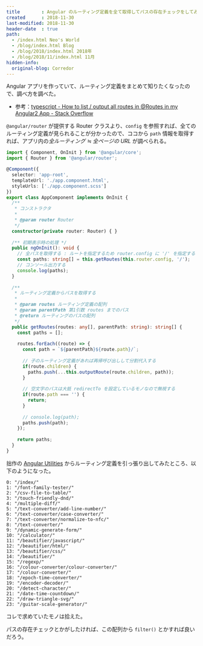 ```yaml
---
title        : Angular のルーティング定義を全て取得してパスの存在チェックをしてみる
created      : 2018-11-30
last-modified: 2018-11-30
header-date  : true
path:
  - /index.html Neo's World
  - /blog/index.html Blog
  - /blog/2018/index.html 2018年
  - /blog/2018/11/index.html 11月
hidden-info:
  original-blog: Corredor
---
```


Angular アプリを作っていて、ルーティング定義をまとめて知りたくなったので、調べ方を調べた。

- 参考：[typescript - How to list / output all routes in @Routes in my Angular2 App - Stack Overflow](https://stackoverflow.com/questions/37569936/how-to-list-output-all-routes-in-routes-in-my-angular2-app/40771794#40771794)

`@angular/router` が提供する Router クラスより、`config` を参照すれば、全てのルーティング定義が見られることが分かったので、ココから `path` 情報を取得すれば、アプリ内の*全ルーティング ≒ 全ページの URL* が調べられる。

```typescript
import { Component, OnInit } from '@angular/core';
import { Router } from '@angular/router';

@Component({
  selector: 'app-root',
  templateUrl: './app.component.html',
  styleUrls: ['./app.component.scss']
})
export class AppComponent implements OnInit {
  /**
   * コンストラクタ
   * 
   * @param router Router
   */
  constructor(private router: Router) { }
  
  /** 初期表示時の処理 */
  public ngOnInit(): void {
    // 全パスを取得する : ルートを指定するため router.config に '/' を指定する
    const paths: string[] = this.getRoutes(this.router.config, '/');
    // コンソール出力する
    console.log(paths);
  }
  
  /**
   * ルーティング定義からパスを取得する
   * 
   * @param routes ルーティング定義の配列
   * @param parentPath 第1引数 routes までのパス
   * @return ルーティングのパスの配列
   */
  public getRoutes(routes: any[], parentPath: string): string[] {
    const paths = [];
    
    routes.forEach((route) => {
      const path = `${parentPath}${route.path}/`;
      
      // 子のルーティング定義があれば再帰呼び出しして分割代入する
      if(route.children) {
        paths.push(...this.outputRoute(route.children, path));
      }
      
      // 空文字のパスは大抵 redirectTo を設定しているモノなので無視する
      if(route.path === '') {
        return;
      }
      
      // console.log(path);
      paths.push(path);
    });
    
    return paths;
  }
}
```

拙作の [Angular Utilities](https://neos21.github.io/angular-utilities/) からルーティング定義を引っ張り出してみたところ、以下のようになった。

```
0: "/index/"
1: "/font-family-tester/"
2: "/csv-file-to-table/"
3: "/touch-friendly-dnd/"
4: "/multiple-diff/"
5: "/text-converter/add-line-number/"
6: "/text-converter/case-converter/"
7: "/text-converter/normalize-to-nfc/"
8: "/text-converter/"
9: "/dynamic-generate-form/"
10: "/calculator/"
11: "/beautifier/javascript/"
12: "/beautifier/html/"
13: "/beautifier/css/"
14: "/beautifier/"
15: "/regexp/"
16: "/colour-converter/colour-converter/"
17: "/colour-converter/"
18: "/epoch-time-converter/"
19: "/encoder-decoder/"
20: "/detect-character/"
21: "/date-time-countdown/"
22: "/draw-triangle-svg/"
23: "/guitar-scale-generator/"
```

コレで求めていたモノは拾えた。

パスの存在チェックとかがしたければ、この配列から `filter()` とかすれば良いだろう。

